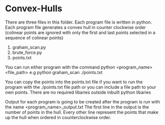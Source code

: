 # Convex-Hulls

There are three files in this folder. Each program file is written in python. Each program file generates a convex hull in counter clockwise order (colinear points are ignored with only the first and last points selected in a sequence of colinear points)

1. graham_scan.py
2. brute_force.py
3. points.txt

You can run either program with the command
python <program_name> <file_path>
    e.g python graham_scan ./points.txt

You can copy the points into the points.txt file if you want to run the program with the ./points.txt file path or you can include a file path to your own points. There are no required libaries outside inbuilt python libaries

Output for each program is going to be created after the program is run with the name <program_name>_output.txt 
The first line in the output is the number of points in the hull. Every other line represent the points that make up the hull when ordered in counterclockwise order.


